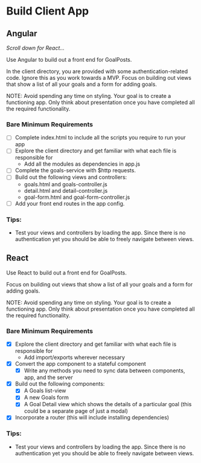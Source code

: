 # Build Client App

## Angular

_Scroll down for React..._

Use Angular to build out a front end for GoalPosts.

In the client directory, you are provided with some authentication-related code. Ignore this as you work towards a MVP. Focus on building out views that show a list of all your goals and a form for adding goals.

NOTE: Avoid spending any time on styling. Your goal is to create a functioning app. Only think about presentation once you have completed all the required functionality.

### Bare Minimum Requirements

- [ ] Complete index.html to include all the scripts you require to run your app
- [ ] Explore the client directory and get familiar with what each file is responsible for
  - Add all the modules as dependencies in app.js
- [ ] Complete the goals-service with $http requests.
- [ ] Build out the following views and controllers:
  - goals.html and goals-controller.js
  - detail.html and detail-controller.js
  - goal-form.html and goal-form-controller.js
- [ ] Add your front end routes in the app config.

### Tips:

- Test your views and controllers by loading the app. Since there is no authentication yet you should be able to freely navigate between views.

## React

Use React to build out a front end for GoalPosts.

Focus on building out views that show a list of all your goals and a form for adding goals. 

NOTE: Avoid spending any time on styling. Your goal is to create a functioning app. Only think about presentation once you have completed all the required functionality.

### Bare Minimum Requirements

- [x] Explore the client directory and get familiar with what each file is responsible for
  - Add import/exports wherever necessary
- [x] Convert the app component to a stateful component
  - [x] Write any methods you need to sync data between components, app, and the server
- [x] Build out the following components:
  - [x] A Goals list-view
  - [x] A new Goals form
  - [x] A Goal Detail view which shows the details of a particular goal (this could be a separate page of just a modal)
- [x] Incorporate a router (this will include installing dependencies)

### Tips:

- Test your views and controllers by loading the app. Since there is no authentication yet you should be able to freely navigate between views.
